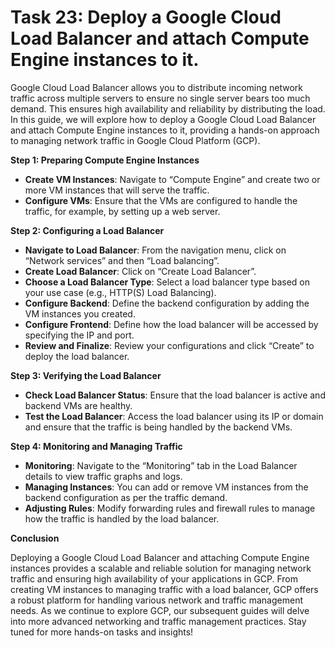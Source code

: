 # Task 23: Deploy a Google Cloud Load Balancer and attach Compute Engine instances to it.

Google Cloud Load Balancer allows you to distribute incoming network traffic across multiple servers to ensure no single server bears too much demand. This ensures high availability and reliability by distributing the load. In this guide, we will explore how to deploy a Google Cloud Load Balancer and attach Compute Engine instances to it, providing a hands-on approach to managing network traffic in Google Cloud Platform (GCP).

**Step 1: Preparing Compute Engine Instances**

- **Create VM Instances**: Navigate to “Compute Engine” and create two or more VM instances that will serve the traffic.
- **Configure VMs**: Ensure that the VMs are configured to handle the traffic, for example, by setting up a web server.

**Step 2: Configuring a Load Balancer**

- **Navigate to Load Balancer**: From the navigation menu, click on “Network services” and then “Load balancing”.
- **Create Load Balancer**: Click on “Create Load Balancer”.
- **Choose a Load Balancer Type**: Select a load balancer type based on your use case (e.g., HTTP(S) Load Balancing).
- **Configure Backend**: Define the backend configuration by adding the VM instances you created.
- **Configure Frontend**: Define how the load balancer will be accessed by specifying the IP and port.
- **Review and Finalize**: Review your configurations and click “Create” to deploy the load balancer.

**Step 3: Verifying the Load Balancer**

- **Check Load Balancer Status**: Ensure that the load balancer is active and backend VMs are healthy.
- **Test the Load Balancer**: Access the load balancer using its IP or domain and ensure that the traffic is being handled by the backend VMs.

**Step 4: Monitoring and Managing Traffic**

- **Monitoring**: Navigate to the “Monitoring” tab in the Load Balancer details to view traffic graphs and logs.
- **Managing Instances**: You can add or remove VM instances from the backend configuration as per the traffic demand.
- **Adjusting Rules**: Modify forwarding rules and firewall rules to manage how the traffic is handled by the load balancer.

**Conclusion**

Deploying a Google Cloud Load Balancer and attaching Compute Engine instances provides a scalable and reliable solution for managing network traffic and ensuring high availability of your applications in GCP. From creating VM instances to managing traffic with a load balancer, GCP offers a robust platform for handling various network and traffic management needs. As we continue to explore GCP, our subsequent guides will delve into more advanced networking and traffic management practices. Stay tuned for more hands-on tasks and insights!